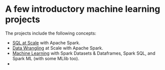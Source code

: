 # A few introductory machine learning projects

The projects include the following concepts:

* [SQL at Scale](https://github.com/mattjacobs23/IntroML/blob/main/notebooks/Databricks/Mini_Project_SQL_with_Spark.ipynb) with Apache Spark.
* [Data Wrangling](https://github.com/mattjacobs23/IntroML/blob/main/notebooks/Databricks/Mini_Project_Data_Wrangling_at_Scale_with_Spark.ipynb) at Scale with Apache Spark.
* [Machine Learning]() with Spark Datasets & Dataframes, Spark SQL, and Spark ML (with some MLlib too).
* 
